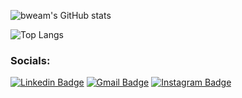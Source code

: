 ![bweam's GitHub stats](https://github-readme-stats.vercel.app/api?username=bweam&show_icons=true&bg_color=30,e96443,904e95&title_color=fff&card_width=450&include_all_commits=true&text_color=fff&hide=issues,stars)

![Top Langs](https://github-readme-stats.vercel.app/api/top-langs/?username=bweam&layout=compact&card_width=400&bg_color=30,e96443,904e95&title_color=fff&text_color=fff)

### Socials:
[![Linkedin Badge](https://img.shields.io/badge/-supatachv-white?style=flat-square&color=blue&labelColor=white&logo=Linkedin&logoColor=blue&link=https://www.linkedin.com/in/supatachv/)](https://www.linkedin.com/in/supatachv/)
[![Gmail Badge](https://img.shields.io/badge/-supatachbeam@gmail-c14438?style=flat-square&labelColor=white&color=c14438&logo=Gmail&logoColor=c14438&link=mailto:supatachbeam@gmail.com)](mailto:supatachbeam@gmail.com)
[![Instagram Badge](https://img.shields.io/badge/-beamverylittle-bc2a8d?style=flat-square&labelColor=white&color=bc2a8d&logo=Instagram&logoColor=-bc2a8d&link=https://www.instagram.com/beamverylittle/)](https://www.instagram.com/beamverylittle/)
